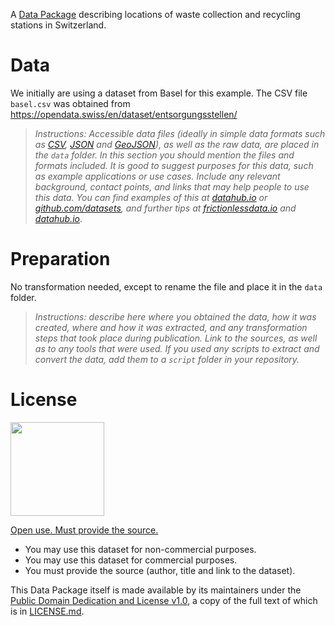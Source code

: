 A [Data Package](https://frictionlessdata.io/data-packages/) describing locations of waste collection and recycling stations in Switzerland.

# Data

We initially are using a dataset from Basel for this example. The CSV file `basel.csv` was obtained from https://opendata.swiss/en/dataset/entsorgungsstellen/

> *Instructions: Accessible data files (ideally in simple data formats such as [CSV](https://frictionlessdata.io/guides/csv/), [JSON](http://json-schema.org/specification.html) and [GeoJSON](http://geojson.org/)), as well as the raw data, are placed in the `data` folder. In this section you should mention the files and formats included. It is good to suggest purposes for this data, such as example applications or use cases. Include any relevant background, contact points, and links that may help people to use this data. You can find examples of this at [datahub.io](https://datahub.io) or [github.com/datasets](https://github.com/datasets), and further tips at [frictionlessdata.io](https://frictionlessdata.io/guides/data-package/) and [datahub.io](https://datahub.io/docs/data-packages/publish-faq)*.

# Preparation

No transformation needed, except to rename the file and place it in the `data` folder.

> *Instructions: describe here where you obtained the data, how it was created, where and how it was extracted, and any transformation steps that took place during publication. Link to the sources, as well as to any tools that were used. If you used any scripts to extract and convert the data, add them to a `script` folder in your repository.*

# License

<img src="https://opendata.swiss/content/themes/wp-ogdch-theme/assets/images/terms/terms_by.svg" width=150>

[Open use. Must provide the source.](https://opendata.swiss/en/terms-of-use/#terms_by)

- You may use this dataset for non-commercial purposes.
- You may use this dataset for commercial purposes.
- You must provide the source (author, title and link to the dataset).

This Data Package itself is made available by its maintainers under the [Public Domain Dedication and License v1.0](http://www.opendatacommons.org/licenses/pddl/1.0/), a copy of the full text of which is in [LICENSE.md](LICENSE.md).
